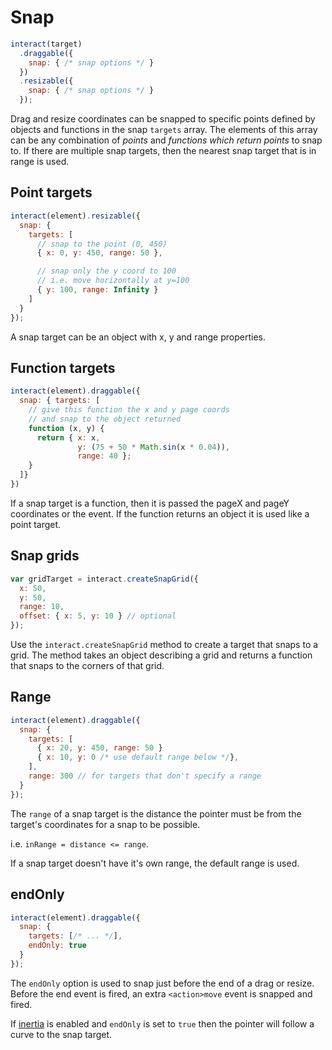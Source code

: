 Snap
====

```javascript
interact(target)
  .draggable({
    snap: { /* snap options */ }
  })
  .resizable({
    snap: { /* snap options */ }
  });
```

Drag and resize coordinates can be snapped to specific points defined by
objects and functions in the snap `targets` array. The elements of this array
can be any combination of *points* and *functions which return points* to snap to.
If there are multiple snap targets, then the nearest snap target that is in
range is used.

Point targets
-------------

```javascript
interact(element).resizable({
  snap: {
    targets: [
      // snap to the point (0, 450)
      { x: 0, y: 450, range: 50 },

      // snap only the y coord to 100
      // i.e. move horizontally at y=100
      { y: 100, range: Infinity }
    ]
  }
});
```

A snap target can be an object with x, y and range properties.

Function targets
----------------

```javascript
interact(element).draggable({
  snap: { targets: [
    // give this function the x and y page coords
    // and snap to the object returned
    function (x, y) {
      return { x: x,
               y: (75 + 50 * Math.sin(x * 0.04)),
               range: 40 };  
    }
  ]}
})
```

If a snap target is a function, then it is passed the pageX and pageY
coordinates or the event. If the function returns an object it is used like a
point target.

Snap grids
----------

```javascript
var gridTarget = interact.createSnapGrid({
  x: 50, 
  y: 50, 
  range: 10,
  offset: { x: 5, y: 10 } // optional
});
```

Use the `interact.createSnapGrid` method to create a target that snaps to a
grid. The method takes an object describing a grid and returns a function
that snaps to the corners of that grid.

Range
-----

```javascript
interact(element).draggable({
  snap: {
    targets: [
      { x: 20, y: 450, range: 50 }
      { x: 10, y: 0 /* use default range below */},
    ],
    range: 300 // for targets that don't specify a range
  }
});
```

The `range` of a snap target is the distance the pointer must be from the
target's coordinates for a snap to be possible.

i.e. `inRange = distance <= range`.

If a snap target doesn't have it's own range, the default range is used.

endOnly
-------

```javascript
interact(element).draggable({
  snap: {
    targets: [/* ... */],
    endOnly: true
  }
});
```

The `endOnly` option is used to snap just before the end of a drag or resize.
Before the end event is fired, an extra `<action>move` event is snapped and
fired.

If [inertia](#inertia) is enabled and `endOnly` is set to `true` then the
pointer will follow a curve to the snap target.

